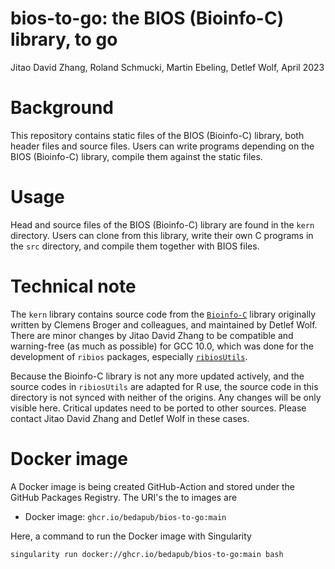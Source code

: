 bios-to-go: the BIOS (Bioinfo-C) library, to go
===
Jitao David Zhang, Roland Schmucki, Martin Ebeling, Detlef Wolf, April 2023

# Background

This repository contains static files of the BIOS (Bioinfo-C) library, both header
files and source files. Users can write programs depending on the BIOS
(Bioinfo-C) library, compile them against the static files.

# Usage

Head and source files of the BIOS (Bioinfo-C) library are found in the `kern`
directory. Users can clone from this library, write their own C programs in the
`src` directory, and compile them together with BIOS files.

# Technical note

The `kern` library contains source code from the
[`Bioinfo-C`](https://sourceforge.net/projects/bioinfoc/) library originally
written by Clemens Broger and colleagues, and maintained by Detlef Wolf. There
are minor changes by Jitao David Zhang to be compatible and warning-free (as
much as possible) for GCC 10.0, which was done for the development of `ribios`
packages, especially [`ribiosUtils`](https://github.com/bedapub/ribiosUtils).

Because the Bioinfo-C library is not any more updated actively, and the source
codes in `ribiosUtils` are adapted for R use, the source code in this directory
is not synced with neither of the origins. Any changes will be only visible
here. Critical updates need to be ported to other sources. Please contact Jitao
David Zhang and Detlef Wolf in these cases.

# Docker image

A Docker image is being created GitHub-Action and stored under the GitHub Packages Registry. The URI's the to images are

- Docker image: `ghcr.io/bedapub/bios-to-go:main`

Here, a command to run the Docker image with Singularity
```bash
singularity run docker://ghcr.io/bedapub/bios-to-go:main bash
```
